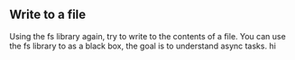 ## Write to a file
Using the fs library again, try to write to the contents of a file.
You can use the fs library to as a black box, the goal is to understand async tasks.
hi